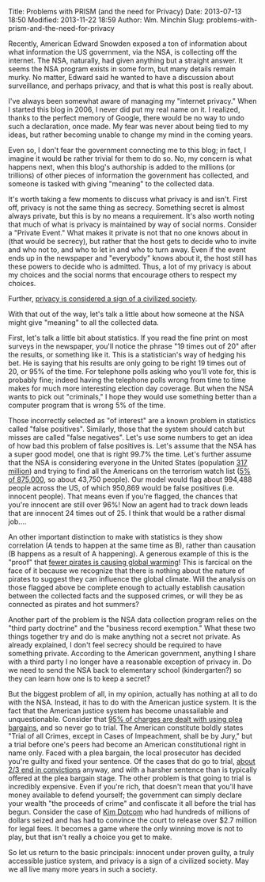 Title: Problems with PRISM (and the need for Privacy)
Date: 2013-07-13 18:50
Modified: 2013-11-22 18:59
Author: Wm. Minchin
Slug: problems-with-prism-and-the-need-for-privacy

Recently, American Edward Snowden exposed a ton of information about
what information the US government, via the NSA, is collecting off the
internet. The NSA, naturally, had given anything but a straight answer.
It seems the NSA program exists in some form, but many details remain
murky. No matter, Edward said he wanted to have a discussion about
surveillance, and perhaps privacy, and that is what this post is really
about.

I've always been somewhat aware of managing my "internet privacy." When
I started this blog in 2006, I never did put my real name on it. I
realized, thanks to the perfect memory of Google, there would be no way
to undo such a declaration, once made. My fear was never about being
tied to my ideas, but rather becoming unable to change my mind in the
coming years.

Even so, I don't fear the government connecting me to this blog; in
fact, I imagine it would be rather trivial for them to do so. No, my
concern is what happens next, when this blog's authorship is added to
the millions (or trillions) of other pieces of information the
government has collected, and someone is tasked with giving "meaning" to
the collected data.

It's worth taking a few moments to discuss what privacy is and isn't.
First off, privacy is not the same thing as secrecy. Something secret is
almost always private, but this is by no means a requirement. It's also
worth noting that much of what is privacy is maintained by way of social
norms. Consider a "Private Event." What makes it private is not that no
one knows about in (that would be secrecy), but rather that the host
gets to decide who to invite and who not to, and who to let in and who
to turn away. Even if the event ends up in the newspaper and "everybody"
knows about it, the host still has these powers to decide who is
admitted. Thus, a lot of my privacy is about my choices and the social
norms that encourage others to respect my choices.

Further, [privacy is considered a sign of a civilized
society](https://medium.com/i-m-h-o/c7b9caadfc67).

With that out of the way, let's talk a little about how someone at the
NSA might give "meaning" to all the collected data.

First, let's talk a little bit about statistics. If you read the fine
print on most surveys in the newspaper, you'll notice the phrase "19
times out of 20" after the results, or something like it. This is a
statistician's way of hedging his bet. He is saying that his results are
only going to be right 19 times out of 20, or 95% of the time. For
telephone polls asking who you'll vote for, this is probably fine;
indeed having the telephone polls wrong from time to time makes for much
more interesting election day coverage. But when the NSA wants to pick
out "criminals," I hope they would use something better than a computer
program that is wrong 5% of the time.

Those incorrectly selected as "of interest" are a known problem in
statistics called "false positives". Similarly, those that the system
should catch but misses are called "false negatives". Let's use some
numbers to get an idea of how bad this problem of false positives is.
Let's assume that the NSA has a super good model, one that is right
99.7% the time. Let's further assume that the NSA is considering
everyone in the United States (population [317
million](http://en.wikipedia.org/w/index.php?title=Demographics_of_the_United_States&oldid=575445593))
and trying to find all the Americans on the terrorism watch list ([5% of
875,000](http://en.wikipedia.org/w/index.php?title=Terrorist_Screening_Database&oldid=564635829),
so about 43,750 people). Our model would flag about 994,488 people
across the US, of which 950,869 would be false positives (i.e. innocent
people). That means even if you're flagged, the chances that you're
innocent are still over 96%! Now an agent had to track down leads that
are innocent 24 times out of 25. I think that would be a rather dismal
job....

An other important distinction to make with statistics is they show
correlation (A tends to happen at the same time as B), rather than
causation (B happens as a result of A happening). A generous example of
this is the "proof" that [fewer pirates is causing global
warming](http://www.venganza.org/about/open-letter/)! This is farcical
on the face of it because we recognize that there is nothing about the
nature of pirates to suggest they can influence the global climate. Will
the analysis on those flagged above be complete enough to actually
establish causation between the collected facts and the supposed crimes,
or will they be as connected as pirates and hot summers?

Another part of the problem is the NSA data collection program relies on
the "third party doctrine" and the "business record exemption." What
these two things together try and do is make anything not a secret not
private. As already explained, I don't feel secrecy should be required
to have something private. According to the American government,
anything I share with a third party I no longer have a reasonable
exception of privacy in. Do we need to send the NSA back to elementary
school (kindergarten?) so they can learn how one is to keep a secret?

But the biggest problem of all, in my opinion, actually has nothing at
all to do with the NSA. Instead, it has to do with the American justice
system. It is the fact that the American justice system has become
unassailable and unquestionable. Consider that [95% of charges are dealt
with using plea
bargains](http://www.cato.org/publications/commentary/devils-bargain-how-plea-agreements-never-contemplated-framers-undermine-justice),
and so never go to trial. The American constitute boldly states "Trial
of all Crimes, except in Cases of Impeachment, shall be by Jury," but a
trial before one's peers had become an American constitutional right in
name only. Faced with a plea bargain, the local prosecutor has decided
you're guilty and fixed your sentence. Of the cases that do go to trial,
[about 2/3 end in
convictions](http://open.salon.com/blog/barry60x/2012/07/24/john_edwards_roger_clemens_and_americas_other_one_percent)
anyway, and with a harsher sentence than is typically offered at the
plea bargain stage. The other problem is that going to trial is
incredibly expensive. Even if you're rich, that doesn't mean that you'll
have money available to defend yourself; the government can simply
declare your wealth "the proceeds of crime" and confiscate it all before
the trial has begun. Consider the case of [Kim
Dotcom](http://www.listener.co.nz/commentary/the-internaut/kim-dotcom-megaupload-new-zealand-timeline/)
who had hundreds of millions of dollars seized and has had to convince
the court to release over $2.7 million for legal fees. It becomes a
game where the only winning move is not to play, but that isn't really a
choice you get to make.

So let us return to the basic principals: innocent under proven guilty,
a truly accessible justice system, and privacy is a sign of a civilized
society. May we all live many more years in such a society.
